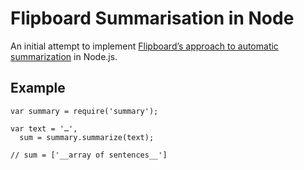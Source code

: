 # Flipboard Summarisation in Node

An initial attempt to implement [Flipboard’s approach to automatic summarization](http://engineering.flipboard.com/2014/10/summarization/) in Node.js.

## Example

```
var summary = require('summary');

var text = '…',
  sum = summary.summarize(text);

// sum = ['__array of sentences__']

```
